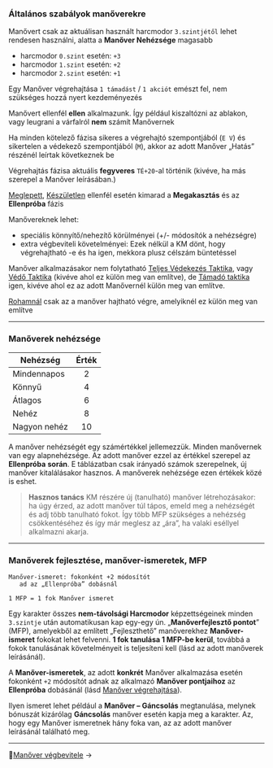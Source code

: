 ### Általános szabályok manőverekre

Manővert csak az aktuálisan használt harcmodor `3.szintjétől` lehet rendesen használni, alatta a **Manőver Nehézsége** magasabb

- harcmodor `0.szint` esetén: `+3`
- harcmodor `1.szint` esetén: `+2`
- harcmodor `2.szint` esetén: `+1`

Egy Manőver végrehajtása `1 támadást` / `1 akciót` emészt fel, nem szükséges hozzá nyert kezdeményezés

Manővert ellenfél **ellen** alkalmazunk. Így például kiszaltózni az ablakon, vagy leugrani a várfalról **nem** számít Manővernek

Ha minden kötelező fázisa  sikeres a végrehajtó szempontjából (`E V`) és sikertelen a védekező szempontjából (`M`), akkor az adott Manőver „Hatás” részénél leírtak következnek be

Végrehajtás fázisa aktuális **fegyveres** `TÉ+20`-al történik (kivéve, ha más szerepel a Manőver leírásában.)

 [Meglepett](064_01_harci_helyzetek.md#meglepetés), [Készületlen](064_01_harci_helyzetek.md#készületlenség) ellenfél esetén kimarad a **Megakasztás** és az **Ellenpróba** fázis

Manővereknek lehet:
- speciális könnyítő/nehezítő körülményei (+/- módosítók a nehézségre)
- extra végbeviteli követelményei: Ezek nélkül a KM dönt, hogy végrehajtható -e és ha igen, mekkora plusz célszám büntetéssel

Manőver alkalmazásakor nem folytatható [Teljes Védekezés Taktika](064_02_harci_taktikak.md#teljes-v%C3%A9dekez%C3%A9s-taktika), vagy [Védő Taktika](064_02_harci_taktikak.md#védő-taktika) (kivéve ahol ez külön meg van említve), de [Támadó taktika](064_02_harci_taktikak.md#támadó-taktika) igen, kivéve ahol ez az adott Manővernél külön meg van említve.

[Rohamnál](064_02_harci_taktikak.md#roham) csak az a manőver hajtható végre, amelyiknél ez külön meg van említve

---
### Manőverek nehézsége

| Nehézség     | Érték |
| ------------ |:-----:|
| Mindennapos  |   2   |
| Könnyű       |   4   |
| Átlagos      |   6   |
| Nehéz        |   8   |
| Nagyon nehéz |  10   |

A manőver nehézségét egy számértékkel jellemezzük. Minden manővernek van egy alapnehézsége. Az adott manőver ezzel az értékkel szerepel az **Ellenpróba** **során**. E táblázatban csak irányadó számok szerepelnek, új manőver kitalálásakor hasznos. A manőverek nehézsége ezen értékek közé is eshet.

> **Hasznos tanács** KM részére új (tanulható) manőver létrehozásakor:
> ha úgy érzed, az adott manőver túl tápos, emeld meg a nehézségét és adj több tanulható fokot.
> Így több MFP szükséges a nehézség csökkentéséhez és így már meglesz az „ára”, ha valaki eséllyel alkalmazni akarja.

---
### Manőverek fejlesztése, manőver-ismeretek, MFP

```
Manőver-ismeret: fokonként +2 módosítót
   ad az „Ellenpróba” dobásnál

1 MFP = 1 fok Manőver ismeret
```

Egy karakter összes **nem-távolsági Harcmodor** képzettségeinek minden `3.szintje` után automatikusan kap egy-egy ún. „**Manőverfejlesztő pontot**” (MFP), amelyekből az említett „Fejleszthető” manőverekhez **Manőver-ismeret** fokokat lehet felvenni. **1 fok tanulása 1 MFP-be kerül**, továbbá a fokok tanulásának követelményeit is teljesíteni kell (lásd az adott manőverek leírásánál).

A **Manőver-ismeretek**, az adott **konkrét** Manőver alkalmazása esetén fokonként `+2` módosítót adnak az alkalmazó **Manőver pontjaihoz** az **Ellenpróba** dobásánál (lásd [Manőver végrehajtása](065_02_manover_vegbevitele.md)).

Ilyen ismeret lehet például a **Manőver – Gáncsolás** megtanulása, melynek bónuszát kizárólag **Gáncsolás** manőver esetén kapja meg a karakter. Az, hogy egy Manőver ismeretnek hány foka van, az az adott manőver leírásánál található meg.

---

🔗[Manőver végbevitele](065_02_manover_vegbevitele.md) →
